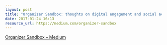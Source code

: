 ```yaml
---
layout: post
title: "Organizer Sandbox: thoughts on digital engagement and social action"
date: 2017-01-24 16:13
resource_url: https://medium.com/organizer-sandbox
---
```


[Organizer Sandbox – Medium](https://medium.com/organizer-sandbox)

> 


